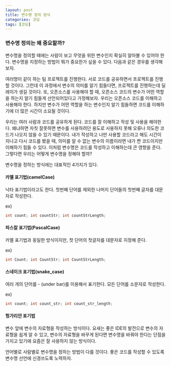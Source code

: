 ```yaml
---
layout: post
title: 변수명 정의 방식
categories: 코딩 
tags: [코딩]
---
```


### 변수명 정의는 왜 중요할까?

변수명을 정의할 때에는 사람이 보고 무엇을 위한 변수인지 확실히 알아볼 수 있어야 한다. 변수명을 지정하는 방법이 뭐가 중요한가 싶을 수 있다. 다음과 같은 경우를 생각해보자.

여러명이 같이 하는 팀 프로젝트를 진행한다. 서로 코드를 공유하면서 프로젝트를 진행할 것이다. 그런데 이 과정에서 변수의 의미를 알기 힘들다면, 프로젝트를 진행하는데 딜레이가 생길 것이다. 또, 오픈소스를 사용해야 할 때, 오픈소스 코드의 변수가 어떤 역할을 하는지 알기 힘들게 선언되어있다고 가정해보자. 우리는 오픈소스 코드를 이해하고 사용해야 한다. 하지만 변수가 어떤 역할을 하는 변수인지 알기 힘들하면 코드를 이해하기에 더 많은 시간이 소요될 것이다. 

우리는 여러 사람과 코드를 공유하게 된다. 코드를 잘 이해하고 작성 및 사용을 해야한다. 왜냐하면 자칫 잘못하면 변수를 사용하려던 용도로 사용하지 못해 오류나 의도한 코드가 나오지 않을 수 있기 때문이다. 내가 작성하고 나만 사용할 코드라고 해도 시간이 지나고 다시 코드를 봤을 때, 의미를 알 수 없는 변수의 이름이라면 내가 짠 코드이지만 이해하기 힘들 수 있다. 이처럼 변수명은 코드를 작성하고 이해하는데 큰 영향을 준다. 그렇다면 우리는 어떻게 변수명을 정해야 할까? 

변수명을 정하는 방식에는 대표적인 4가지가 있다.

#### 카멜 표기법(camelCase)

낙타 표기법이라고도 한다. 첫번째 단어를 제외한 나머지 단어들의 첫번째 글자를 대문자로 작성한다. 

ex) 

```c
int count; int countStr; int countStrLength;
```



#### 파스칼 표기법(PascalCase)

카멜 표기법과 동일한 방식이지만, 첫 단어의 첫글자를 대문자로 지정해 준다.

ex)

```c
int Count; int CountStr; int CountStrLength;
```



#### 스네이크 표기법(snake_case)

여러 개의 단어를 - (under bar)를 이용해서 표기한다. 모든 단어를 소문자로 작성한다. 

ex)

```c
int count; int count_str; int count_str_length;
```



#### 헝가리안 표기법

변수 앞에 변수의 자료형을 작성하는 방식이다. 요새는 좋은 IDE의 발전으로 변수의 자료형을 쉽게 알 수 있고, 변수의 자료형을 바꾸게 된다면 변수명을 바꿔야 한다는 단점을 가지고 있기에 요즘은 잘 사용하지 않는 방식이다. 



언어별로 사람별로 변수명을 정하는 방법이 다를 것이다. 좋은 코드를 작성할 수 있도록 변수명 선언에 신경쓰도록 노력하자.

